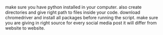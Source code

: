 make sure you have python installed in your computer.
also create directories and give right path to files inside your code.
download chromedriver and install all packages before running the script.
make sure you are giving in right source for every social media post it will differ from website to website.
